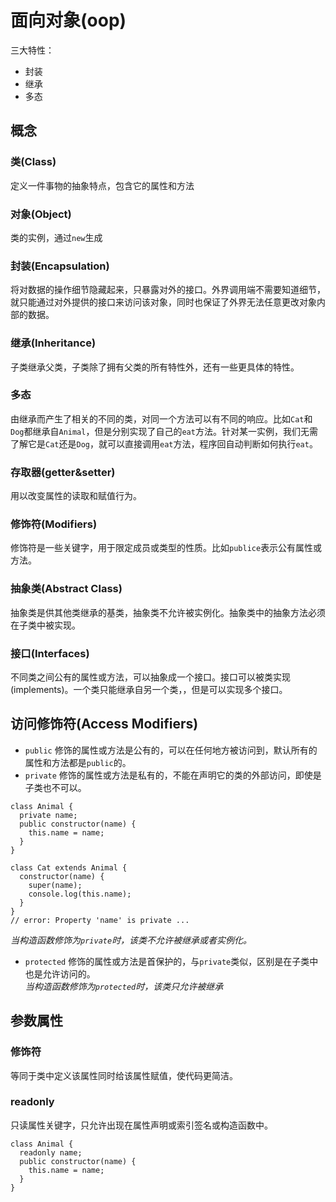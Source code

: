 # 面向对象(oop)
三大特性：
+ 封装
+ 继承
+ 多态
## 概念
### 类(Class)
定义一件事物的抽象特点，包含它的属性和方法
### 对象(Object)
类的实例，通过`new`生成
### 封装(Encapsulation)
将对数据的操作细节隐藏起来，只暴露对外的接口。外界调用端不需要知道细节，就只能通过对外提供的接口来访问该对象，同时也保证了外界无法任意更改对象内部的数据。
### 继承(Inheritance)
子类继承父类，子类除了拥有父类的所有特性外，还有一些更具体的特性。
### 多态
由继承而产生了相关的不同的类，对同一个方法可以有不同的响应。比如`Cat`和`Dog`都继承自`Animal`，但是分别实现了自己的`eat`方法。针对某一实例，我们无需了解它是`Cat`还是`Dog`，就可以直接调用`eat`方法，程序回自动判断如何执行`eat`。
### 存取器(getter&setter)
用以改变属性的读取和赋值行为。
### 修饰符(Modifiers)
修饰符是一些关键字，用于限定成员或类型的性质。比如`publice`表示公有属性或方法。
### 抽象类(Abstract Class)
抽象类是供其他类继承的基类，抽象类不允许被实例化。抽象类中的抽象方法必须在子类中被实现。
### 接口(Interfaces)
不同类之间公有的属性或方法，可以抽象成一个接口。接口可以被类实现(implements)。一个类只能继承自另一个类，，但是可以实现多个接口。
## 访问修饰符(Access Modifiers)
+ `public`
修饰的属性或方法是公有的，可以在任何地方被访问到，默认所有的属性和方法都是`public`的。
+ `private`
修饰的属性或方法是私有的，不能在声明它的类的外部访问，即使是子类也不可以。
```
class Animal {
  private name;
  public constructor(name) {
    this.name = name;
  }
}

class Cat extends Animal {
  constructor(name) {
    super(name);
    console.log(this.name);
  }
}
// error: Property 'name' is private ...
```  
*当构造函数修饰为`private`时，该类不允许被继承或者实例化。*
+ `protected`
修饰的属性或方法是首保护的，与`private`类似，区别是在子类中也是允许访问的。  
*当构造函数修饰为`protected`时，该类只允许被继承*

## 参数属性
### 修饰符
等同于类中定义该属性同时给该属性赋值，使代码更简洁。
### readonly
只读属性关键字，只允许出现在属性声明或索引签名或构造函数中。
```
class Animal {
  readonly name;
  public constructor(name) {
    this.name = name;
  }
}
```